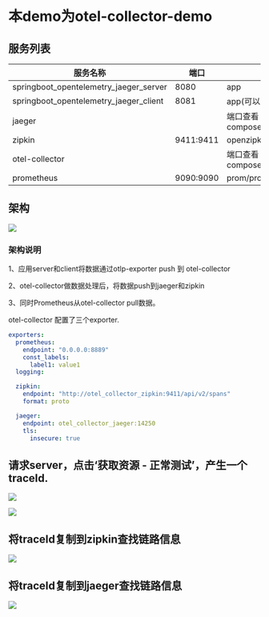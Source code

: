 # 本demo为otel-collector-demo

## 服务列表

| 服务名称                                   | 端口        | 描述                       |
| -------------------------------------- | --------- | ------------------------ |
| springboot_opentelemetry_jaeger_server | 8080      | app                      |
| springboot_opentelemetry_jaeger_client | 8081      | app(可以只用server)          |
| jaeger                                 |           | 端口查看 docker-compose.yml  |
| zipkin                                 | 9411:9411 | openzipkin/zipkin:latest |
| otel-collector                         |           | 端口查看 docker-compose.yml  |
| prometheus                             | 9090:9090 | prom/prometheus:latest   |

## 架构

![](C:\Users\lenovo\AppData\Roaming\marktext\images\2022-01-11-11-34-25-image.png)

### 架构说明

1、应用server和client将数据通过otlp-exporter push 到 otel-collector

2、otel-collector做数据处理后，将数据push到jaeger和zipkin

3、同时Prometheus从otel-collector pull数据。



otel-collector 配置了三个exporter.

```yaml
exporters:
  prometheus:
    endpoint: "0.0.0.0:8889"
    const_labels:
      label1: value1
  logging:

  zipkin:
    endpoint: "http://otel_collector_zipkin:9411/api/v2/spans"
    format: proto

  jaeger:
    endpoint: otel_collector_jaeger:14250
    tls:
      insecure: true
```



## 请求server，点击‘获取资源 - 正常测试’，产生一个traceId.

![](C:\Users\lenovo\AppData\Roaming\marktext\images\2022-01-26-14-27-23-image.png)

![](C:\Users\lenovo\AppData\Roaming\marktext\images\2022-01-11-11-44-56-image.png)

## 将traceId复制到zipkin查找链路信息



![](C:\Users\lenovo\AppData\Roaming\marktext\images\2022-01-11-11-44-44-image.png)



## 将traceId复制到jaeger查找链路信息



![](C:\Users\lenovo\AppData\Roaming\marktext\images\2022-01-11-11-44-24-image.png)

